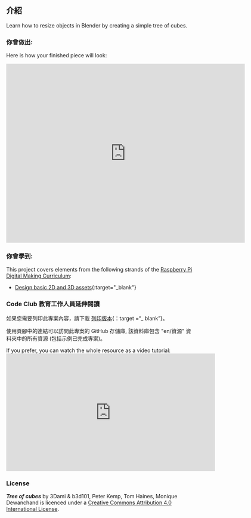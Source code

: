 ## 介紹

Learn how to resize objects in Blender by creating a simple tree of cubes.

### 你會做出:

Here is how your finished piece will look:

<div class="sketchfab-embed-wrapper">
  <iframe width="640" height="480" src="https://sketchfab.com/models/0e62596168f84ea0a40b4644c4ecc3f2/embed" frameborder="0" allowvr allowfullscreen mozallowfullscreen="true" webkitallowfullscreen="true" onmousewheel=""></iframe>
</div>

### 你會學到:

This project covers elements from the following strands of the [Raspberry Pi Digital Making Curriculum](http://rpf.io/curriculum):

+ [Design basic 2D and 3D assets](https://curriculum.raspberrypi.org/design/creator/){:target="_blank"}

### Code Club 教育工作人員延伸閱讀

如果您需要列印此專案內容，請下載 [列印版本](https://projects.raspberrypi.org/en/projects/blender-tree-of-cubes/print){：target =“_ blank”}。

使用頁腳中的連結可以訪問此專案的 GitHub 存儲庫, 該資料庫包含 "en/資源" 資料夾中的所有資源 (包括示例已完成專案)。

If you prefer, you can watch the whole resource as a video tutorial: <iframe width="560" height="315" src="https://www.youtube.com/embed/Urh8iActMqA?rel=0" frameborder="0" allowfullscreen mark="crwd-mark"></iframe> 

### License

***Tree of cubes*** by 3Dami & b3d101, Peter Kemp, Tom Haines, Monique Dewanchand is licenced under a [Creative Commons Attribution 4.0 International License](http://creativecommons.org/licenses/by-sa/4.0/).